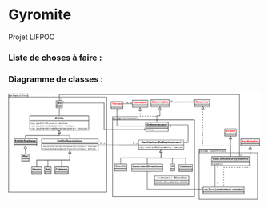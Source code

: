 # Gyromite
Projet LIFPOO

### Liste de choses à faire :






### Diagramme de classes :
![Diagramme de classes](/Images/DiagClasses.png)
